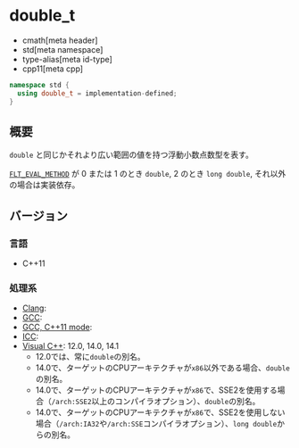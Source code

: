# double_t
* cmath[meta header]
* std[meta namespace]
* type-alias[meta id-type]
* cpp11[meta cpp]

```cpp
namespace std {
  using double_t = implementation-defined;
}
```

## 概要
`double` と同じかそれより広い範囲の値を持つ浮動小数点数型を表す。

[`FLT_EVAL_METHOD`](/reference/cfloat/flt_eval_method.md) が 0 または 1 のとき `double`, 2 のとき `long double`, それ以外の場合は実装依存。


## バージョン
### 言語
- C++11

### 処理系
- [Clang](/implementation.md#clang):
- [GCC](/implementation.md#gcc):
- [GCC, C++11 mode](/implementation.md#gcc):
- [ICC](/implementation.md#icc):
- [Visual C++](/implementation.md#visual_cpp): 12.0, 14.0, 14.1
	- 12.0では、常に`double`の別名。
	- 14.0で、ターゲットのCPUアーキテクチャが`x86`以外である場合、`double`の別名。
	- 14.0で、ターゲットのCPUアーキテクチャが`x86`で、SSE2を使用する場合（`/arch:SSE2`以上のコンパイラオプション）、`double`の別名。
	- 14.0で、ターゲットのCPUアーキテクチャが`x86`で、SSE2を使用しない場合（`/arch:IA32`や`/arch:SSE`コンパイラオプション）、`long double`からの別名。
